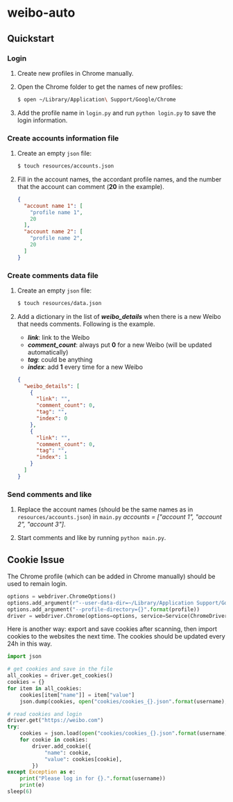 # weibo-auto

## Quickstart

### Login

1. Create new profiles in Chrome manually.

2. Open the Chrome folder to get the names of new profiles:
    ```zsh
    $ open ~/Library/Application\ Support/Google/Chrome
    ```

3. Add the profile name in `login.py` and run ```python login.py``` to save the login information.

### Create accounts information file

1. Create an empty `json` file:
   ```zsh
   $ touch resources/accounts.json
   ```

2. Fill in the account names, the accordant profile names, 
   and the number that the account can comment (**20** in the example).
   ```json
   {
     "account name 1": [
       "profile name 1",
       20
     ],
     "account name 2": [
       "profile name 2",
       20
     ]
   }
   ```

### Create comments data file

1. Create an empty `json` file:
   ```zsh
   $ touch resources/data.json
   ```

2. Add a dictionary in the list of ***weibo_details*** when there is a new Weibo that needs comments.
   Following is the example.
    - ***link***: link to the Weibo
    - ***comment_count***: always put **0** for a new Weibo (will be updated automatically)
    - ***tag***: could be anything
    - ***index***: add **1** every time for a new Weibo

   ```json
   {
     "weibo_details": [
       {
         "link": "",
         "comment_count": 0,
         "tag": "",
         "index": 0
       },
       {
         "link": "",
         "comment_count": 0,
         "tag": "",
         "index": 1
       }
     ]
   }
   ```

### Send comments and like

1. Replace the account names (should be the same names as in `resources/accounts.json`)
   in `main.py` *accounts = ["account 1", "account 2", "account 3"]*.

2. Start comments and like by running ```python main.py```.

## Cookie Issue

The Chrome profile (which can be added in Chrome manually) should be used to remain login.

```python
options = webdriver.ChromeOptions()
options.add_argument(r"--user-data-dir=~/Library/Application Support/Google/Chrome")
options.add_argument("--profile-directory={}".format(profile))
driver = webdriver.Chrome(options=options, service=Service(ChromeDriverManager().install()))
```

Here is another way: export and save cookies after scanning, then import cookies to the websites the next time.
The cookies should be updated every 24h in this way.

```python
import json

# get cookies and save in the file
all_cookies = driver.get_cookies()
cookies = {}
for item in all_cookies:
    cookies[item["name"]] = item["value"]
    json.dump(cookies, open("cookies/cookies_{}.json".format(username), "w"))

# read cookies and login
driver.get("https://weibo.com")
try:
    cookies = json.load(open("cookies/cookies_{}.json".format(username), "r"))
    for cookie in cookies:
        driver.add_cookie({
            "name": cookie,
            "value": cookies[cookie],
        })
except Exception as e:
    print("Please log in for {}.".format(username))
    print(e)
sleep(6)
```